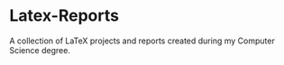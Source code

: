 # Latex-Reports
A collection of LaTeX projects and reports created during my Computer Science degree.
